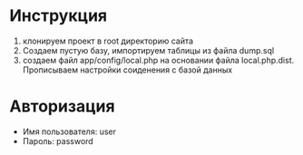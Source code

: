 # Инструкция

1. клонируем проект в root директорию сайта
2. Создаем пустую базу, импортируем таблицы из файла dump.sql
3. создаем файл app/config/local.php на основании файла local.php.dist. Прописываем настройки соиденения с базой данных

# Авторизация
- Имя пользователя: user
- Пароль: password